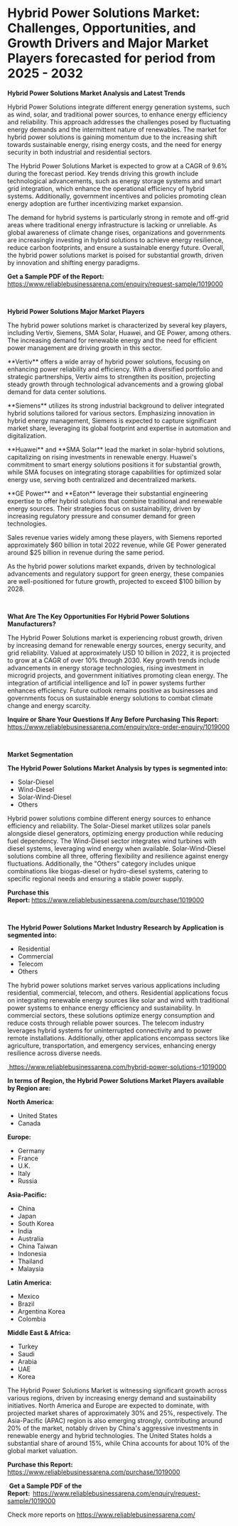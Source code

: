 <p><h1>Hybrid Power Solutions Market: Challenges, Opportunities, and Growth Drivers and Major Market Players forecasted for period from 2025 - 2032</h1></p><p><strong>Hybrid Power Solutions Market Analysis and Latest Trends</strong></p>
<p><p>Hybrid Power Solutions integrate different energy generation systems, such as wind, solar, and traditional power sources, to enhance energy efficiency and reliability. This approach addresses the challenges posed by fluctuating energy demands and the intermittent nature of renewables. The market for hybrid power solutions is gaining momentum due to the increasing shift towards sustainable energy, rising energy costs, and the need for energy security in both industrial and residential sectors.</p><p>The Hybrid Power Solutions Market is expected to grow at a CAGR of 9.6% during the forecast period. Key trends driving this growth include technological advancements, such as energy storage systems and smart grid integration, which enhance the operational efficiency of hybrid systems. Additionally, government incentives and policies promoting clean energy adoption are further incentivizing market expansion. </p><p>The demand for hybrid systems is particularly strong in remote and off-grid areas where traditional energy infrastructure is lacking or unreliable. As global awareness of climate change rises, organizations and governments are increasingly investing in hybrid solutions to achieve energy resilience, reduce carbon footprints, and ensure a sustainable energy future. Overall, the hybrid power solutions market is poised for substantial growth, driven by innovation and shifting energy paradigms.</p></p>
<p><strong>Get a Sample PDF of the Report:&nbsp;</strong> <a href="https://www.reliablebusinessarena.com/enquiry/request-sample/1019000?utm_campaign=2390&utm_medium=2&utm_source=Github&utm_content=ia&utm_term=13022025&utm_id=hybrid-power-solutions">https://www.reliablebusinessarena.com/enquiry/request-sample/1019000</a></p>
<p>&nbsp;</p>
<p><strong>Hybrid Power Solutions Major Market Players</strong></p>
<p><p>The hybrid power solutions market is characterized by several key players, including Vertiv, Siemens, SMA Solar, Huawei, and GE Power, among others. The increasing demand for renewable energy and the need for efficient power management are driving growth in this sector.</p><p>**Vertiv** offers a wide array of hybrid power solutions, focusing on enhancing power reliability and efficiency. With a diversified portfolio and strategic partnerships, Vertiv aims to strengthen its position, projecting steady growth through technological advancements and a growing global demand for data center solutions.</p><p>**Siemens** utilizes its strong industrial background to deliver integrated hybrid solutions tailored for various sectors. Emphasizing innovation in hybrid energy management, Siemens is expected to capture significant market share, leveraging its global footprint and expertise in automation and digitalization.</p><p>**Huawei** and **SMA Solar** lead the market in solar-hybrid solutions, capitalizing on rising investments in renewable energy. Huawei's commitment to smart energy solutions positions it for substantial growth, while SMA focuses on integrating storage capabilities for optimized solar energy use, serving both centralized and decentralized markets.</p><p>**GE Power** and **Eaton** leverage their substantial engineering expertise to offer hybrid solutions that combine traditional and renewable energy sources. Their strategies focus on sustainability, driven by increasing regulatory pressure and consumer demand for green technologies. </p><p>Sales revenue varies widely among these players, with Siemens reported approximately $60 billion in total 2022 revenue, while GE Power generated around $25 billion in revenue during the same period. </p><p>As the hybrid power solutions market expands, driven by technological advancements and regulatory support for green energy, these companies are well-positioned for future growth, projected to exceed $100 billion by 2028.</p></p>
<p>&nbsp;</p>
<p><strong>What Are The Key Opportunities For Hybrid Power Solutions Manufacturers?</strong></p>
<p><p>The Hybrid Power Solutions market is experiencing robust growth, driven by increasing demand for renewable energy sources, energy security, and grid reliability. Valued at approximately USD 10 billion in 2022, it is projected to grow at a CAGR of over 10% through 2030. Key growth trends include advancements in energy storage technologies, rising investment in microgrid projects, and government initiatives promoting clean energy. The integration of artificial intelligence and IoT in power systems further enhances efficiency. Future outlook remains positive as businesses and governments focus on sustainable energy solutions to combat climate change and energy scarcity.</p></p>
<p><strong>Inquire or Share Your Questions If Any Before Purchasing This Report:</strong> <a href="https://www.reliablebusinessarena.com/enquiry/pre-order-enquiry/1019000?utm_campaign=2390&utm_medium=2&utm_source=Github&utm_content=ia&utm_term=13022025&utm_id=hybrid-power-solutions">https://www.reliablebusinessarena.com/enquiry/pre-order-enquiry/1019000</a></p>
<p>&nbsp;</p>
<p><strong>Market Segmentation</strong></p>
<p><strong>The Hybrid Power Solutions Market Analysis by types is segmented into:</strong></p>
<p><ul><li>Solar-Diesel</li><li>Wind-Diesel</li><li>Solar-Wind-Diesel</li><li>Others</li></ul></p>
<p><p>Hybrid power solutions combine different energy sources to enhance efficiency and reliability. The Solar-Diesel market utilizes solar panels alongside diesel generators, optimizing energy production while reducing fuel dependency. The Wind-Diesel sector integrates wind turbines with diesel systems, leveraging wind energy when available. Solar-Wind-Diesel solutions combine all three, offering flexibility and resilience against energy fluctuations. Additionally, the "Others" category includes unique combinations like biogas-diesel or hydro-diesel systems, catering to specific regional needs and ensuring a stable power supply.</p></p>
<p><strong>Purchase this Report:&nbsp;</strong><a href="https://www.reliablebusinessarena.com/purchase/1019000?utm_campaign=2390&utm_medium=2&utm_source=Github&utm_content=ia&utm_term=13022025&utm_id=hybrid-power-solutions">https://www.reliablebusinessarena.com/purchase/1019000</a></p>
<p>&nbsp;</p>
<p><strong>The Hybrid Power Solutions Market Industry Research by Application is segmented into:</strong></p>
<p><ul><li>Residential</li><li>Commercial</li><li>Telecom</li><li>Others</li></ul></p>
<p><p>The hybrid power solutions market serves various applications including residential, commercial, telecom, and others. Residential applications focus on integrating renewable energy sources like solar and wind with traditional power systems to enhance energy efficiency and sustainability. In commercial sectors, these solutions optimize energy consumption and reduce costs through reliable power sources. The telecom industry leverages hybrid systems for uninterrupted connectivity and to power remote installations. Additionally, other applications encompass sectors like agriculture, transportation, and emergency services, enhancing energy resilience across diverse needs.</p></p>
<p><a href="https://www.reliablebusinessarena.com/hybrid-power-solutions-r1019000?utm_campaign=2390&utm_medium=2&utm_source=Github&utm_content=ia&utm_term=13022025&utm_id=hybrid-power-solutions">&nbsp;https://www.reliablebusinessarena.com/hybrid-power-solutions-r1019000</a></p>
<p><strong>In terms of Region, the Hybrid Power Solutions Market Players available by Region are:</strong></p>
<p>
    <p> <strong> North America: </strong>
        <ul>
            <li>United States</li>
            <li>Canada</li>
        </ul>
        </p> 
    <p> <strong> Europe: </strong>
        <ul>
            <li>Germany</li>
            <li>France</li>
            <li>U.K.</li>
            <li>Italy</li>
            <li>Russia</li>
        </ul>
        </p> 
    <p> <strong> Asia-Pacific: </strong>
        <ul>
            <li>China</li>
            <li>Japan</li>
            <li>South Korea</li>
            <li>India</li>
            <li>Australia</li>
            <li>China Taiwan</li>
            <li>Indonesia</li>
            <li>Thailand</li>
            <li>Malaysia</li>
        </ul>
        </p> 
    <p> <strong> Latin America: </strong>
        <ul>
            <li>Mexico</li>
            <li>Brazil</li>
            <li>Argentina Korea</li>
            <li>Colombia</li>
        </ul>
        </p> 
    <p> <strong> Middle East & Africa: </strong>
        <ul>
            <li>Turkey</li>
            <li>Saudi</li>
            <li>Arabia</li>
            <li>UAE</li>
            <li>Korea</li>
        </ul>
    </p>
    </p>
<p><p>The Hybrid Power Solutions Market is witnessing significant growth across various regions, driven by increasing energy demand and sustainability initiatives. North America and Europe are expected to dominate, with projected market shares of approximately 30% and 25%, respectively. The Asia-Pacific (APAC) region is also emerging strongly, contributing around 20% of the market, notably driven by China's aggressive investments in renewable energy and hybrid technologies. The United States holds a substantial share of around 15%, while China accounts for about 10% of the global market valuation.</p></p>
<p><strong>Purchase this Report: </strong><a href="https://www.reliablebusinessarena.com/purchase/1019000?utm_campaign=2390&utm_medium=2&utm_source=Github&utm_content=ia&utm_term=13022025&utm_id=hybrid-power-solutions">https://www.reliablebusinessarena.com/purchase/1019000</a></p>
<p>&nbsp;<strong>Get a Sample PDF of the Report:&nbsp;&nbsp;</strong><a href="https://www.reliablebusinessarena.com/enquiry/request-sample/1019000?utm_campaign=2390&utm_medium=2&utm_source=Github&utm_content=ia&utm_term=13022025&utm_id=hybrid-power-solutions">https://www.reliablebusinessarena.com/enquiry/request-sample/1019000</a></p>
<p><strong></strong></p>
<p>Check more reports on <a href="https://www.reliablebusinessarena.com/?utm_campaign=2390&utm_medium=2&utm_source=Github&utm_content=ia&utm_term=13022025&utm_id=hybrid-power-solutions">https://www.reliablebusinessarena.com/</a></p>